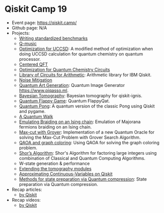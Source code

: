 # Qiskit Camp 19

- Event page: https://qiskit.camp/
- Github page: N/A
- Projects:
  - [Writing standardized benchmarks](https://github.com/eddieschoute/circuit-benchmarks)
  - [Q-music](https://github.com/alexiskirke/q-music)
  - [Optimization for UCCSD](https://github.com/m24639297/UCCSD-optimization): A modified method of optimization when doing UCCSD calculation for quantum chemistry on quantum processor.
  - [Centered QFT](https://github.com/agudipaolo/cqft)
  - [Optimization for Quantum Chemistry Circuits](https://github.com/kanavsetia/qiskitcamp)
  - [Library of Circuits for Arithmetic](https://github.com/hkhetawat/QArithmetic): Arithmetic library for IBM Qiskit.
  - [Noise Mitigation](https://github.com/HarshBabla99/IBMQiskitCamp_ErrorMitigation)
  - [Quantum Art Generation](https://github.com/MoizAhmedd/piqasso): Quantum Image Generator https://www.piqasso.ml.
  - [Bayesian Tomography](https://github.com/matteoacrossi/bayesian-tomography): Bayesian tomography for qiskit-ignis.
  - [Quantum Flappy Game](https://github.com/lukasszz/FlappyQ): Quantum FlappyQat.
  - [Quantum Pong](https://github.com/HuangJunye/QPong): A quantum version of the classic Pong using Qiskit and pygame.
  - [A Quantum Walk](https://github.com/desireevl/quantum_walk)
  - [Emulating Braiding on an Ising chain](https://github.com/ShabaniLab/qiskit-hackaton-2019): Emulation of Majorana fermions braiding on an Ising chain.
  - [Max-cut with Grover](https://github.com/msramalho/grover-max-cut): Implementation of a new Quantum Oracle for solving the Max-Cut Problem with Grover Search Algorithm.
  - [QAOA and graph coloring](https://github.com/apozas/qaoa-color): Using QAOA for solving the graph coloring problem.
  - [Shor’s Algorithm](https://github.com/lialkaas/qiskit-shors): Shor's Algorithm for factoring large integers using combination of Classical and Quantum Computing Algorithms.
  - W-state generation & performance
  - [Extending the tomography modules](https://github.com/AdrianTanTeckKeng/qiskit-ignis)
  - [Approximating Continuous-Variables on Qiskit](https://github.com/steffencruz/FockWits)
  - [Methods for state preparation via Quantum compression](https://github.com/BryceFuller/qiskit_camp): State preparation via Quantum compression.
- Recap articles:
  - [by Qiskit](https://medium.com/qiskit/recap-of-qiskit-camp-2019-4d95f07dd179)
- Recap videos:
  - [by Qiskit](https://www.youtube.com/watch?v=o2DNEhAKJeo&feature=emb_title)
